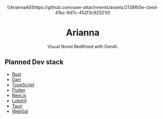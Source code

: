 <div align="center">
![AriannaAI](https://github.com/user-attachments/assets/2138fb5e-cbed-41bc-8d7c-452f3c925210)
</div>

<div align="center"><h1>
Arianna</h1>
</div>

<div align="center">
Visual Novel.Redifined with GenAI.
</div>

<h2>Planned Dev stack</h2>

- [Rust](https://www.rust-lang.org/)
- [Dart](https://dart.dev/)
- [TypeScript](https://www.typescriptlang.org/)
- [Flutter](https://flutter.dev/)
- [Next.js](https://nextjs.org/)
- [LobeUI](https://github.com/lobehub/lobe-ui)
- [Tauri](https://tauri.app/)
- [WebGal](https://www.openwebgal.com/)
